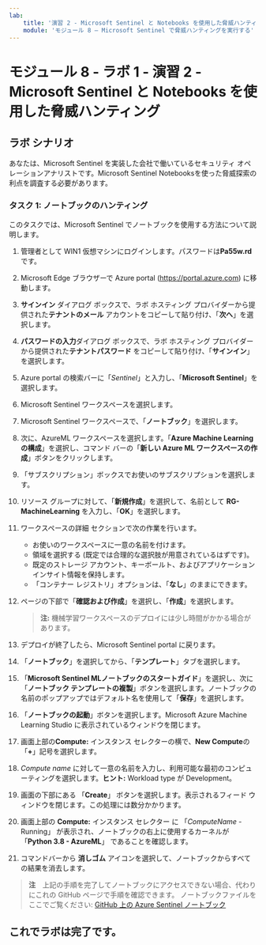 ```yaml
---
lab:
    title: '演習 2 - Microsoft Sentinel と Notebooks を使用した脅威ハンティング'
    module: 'モジュール 8 – Microsoft Sentinel で脅威ハンティングを実行する'
---
```


# モジュール 8 - ラボ 1 - 演習 2 - Microsoft Sentinel と Notebooks を使用した脅威ハンティング

## ラボ シナリオ

あなたは、Microsoft Sentinel を実装した会社で働いているセキュリティ オペレーションアナリストです。Microsoft Sentinel Notebooksを使った脅威探索の利点を調査する必要があります。


### タスク 1: ノートブックのハンティング

このタスクでは、Microsoft Sentinel でノートブックを使用する方法について説明します。

1. 管理者として WIN1 仮想マシンにログインします。パスワードは**Pa55w.rd** です。  

2. Microsoft Edge ブラウザーで Azure portal (https://portal.azure.com) に移動します。

3. **サインイン** ダイアログ ボックスで、ラボ ホスティング プロバイダーから提供された**テナントのメール** アカウントをコピーして貼り付け、「**次へ**」を選択します。

4. **パスワードの入力**ダイアログ ボックスで、ラボ ホスティング プロバイダーから提供された**テナントパスワード** をコピーして貼り付け、「**サインイン**」を選択します。

5. Azure portal の検索バーに「*Sentinel*」と入力し、「**Microsoft Sentinel**」を選択します。

6. Microsoft Sentinel ワークスペースを選択します。

7. Microsoft Sentinel ワークスペースで、「**ノートブック**」を選択します。

8. 次に、AzureML ワークスペースを選択します。「**Azure Machine Learning の構成**」を選択し、コマンド バーの「**新しい Azure ML ワークスペースの作成**」ボタンをクリックします。

9. 「サブスクリプション」ボックスでお使いのサブスクリプションを選択します。

10. リソース グループに対して、「**新規作成**」を選択して、名前として **RG-MachineLearning** を入力し、「**OK**」を選択します。 

11.	ワークスペースの詳細 セクションで次の作業を行います。

    - お使いのワークスペースに一意の名前を付けます。
    - 領域を選択する (既定では合理的な選択肢が用意されているはずです)。
    - 既定のストレージ アカウント、キーボールト、およびアプリケーション インサイト情報を保持します。
    - 「コンテナー レジストリ」オプションは、「**なし**」のままにできます。

12.	ページの下部で「**確認および作成**」を選択し、「**作成**」を選択します。 

    >**注:** 機械学習ワークスペースのデプロイには少し時間がかかる場合があります。 

13.	デプロイが終了したら、Microsoft Sentinel portal に戻ります。

14. 「**ノートブック**」を選択してから、「**テンプレート**」タブを選択します。 

15. 「**Microsoft Sentinel MLノートブックのスタートガイド**」を選択し、次に「**ノートブック テンプレートの複製**」ボタンを選択します。ノートブックの名前のポップアップではデフォルト名を使用して「**保存**」を選択します。

16. 「**ノートブックの起動**」ボタンを選択します。Microsoft Azure Machine Learning Studio に表示されているウィンドウを閉じます。

17.	画面上部の**Compute:** インスタンス セレクターの横で、**New Compute**の「**+**」記号を選択します。

18.	*Compute name* に対して一意の名前を入力し、利用可能な最初のコンピューティングを選択します。**ヒント:** Workload type が Development。

19.	画面の下部にある 「**Create**」 ボタンを選択します。表示されるフィード ウィンドウを閉じます。この処理には数分かかります。

20.	画面上部の **Compute:** インスタンス セレクター に 「*ComputeName* - Running」 が表示され、ノートブックの右上に使用するカーネルが 「**Python 3.8 - AzureML**」 であることを確認します。

21. コマンドバーから **消しゴム** アイコンを選択して、ノートブックからすべての結果を消去します。

>**注**　上記の手順を完了してノートブックにアクセスできない場合、代わりにこれの GitHub ページで手順を確認できます。  ノートブックファイルをここでご覧ください: [GitHub 上の Azure Sentinel ノートブック](https://github.com/Azure/Azure-Sentinel-Notebooks/blob/8122bca32387d60a8ee9c058ead9d3ab8f4d61e6/A%20Getting%20Started%20Guide%20For%20Azure%20Sentinel%20ML%20Notebooks.ipynb) 

## これでラボは完了です。
